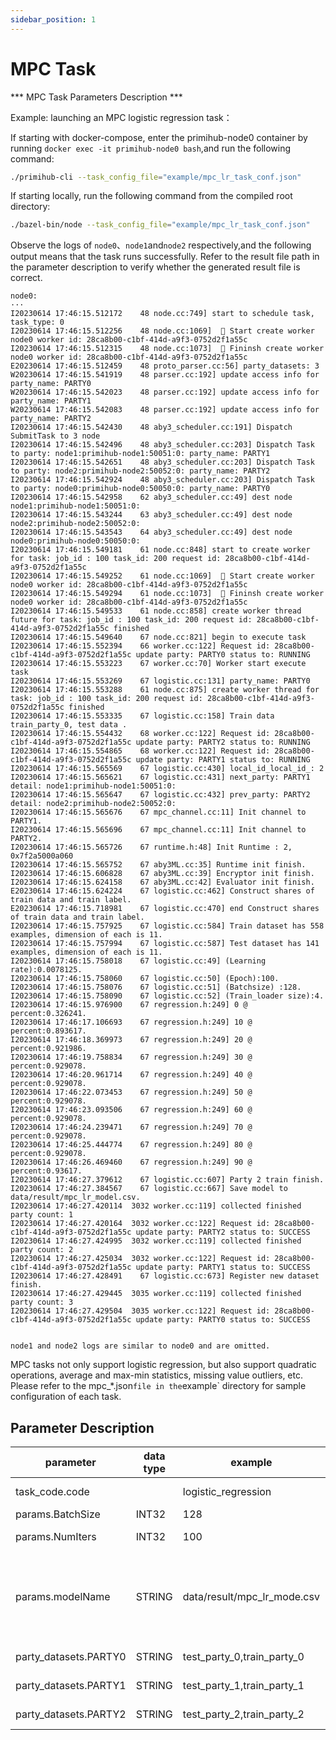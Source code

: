 ```yaml
---
sidebar_position: 1
---
```



# MPC Task

*** MPC Task Parameters Description ***

Example: launching an MPC logistic regression task：

If starting with docker-compose, enter the primihub-node0 container by running `docker exec -it primihub-node0 bash`,and run the following command:

```bash
./primihub-cli --task_config_file="example/mpc_lr_task_conf.json"
```

If starting locally, run the following command from the compiled root directory:

```bash
./bazel-bin/node --task_config_file="example/mpc_lr_task_conf.json"
```
Observe the logs of `node0`、`node1`and`node2` respectively,and the following output means that the task runs successfully. Refer to the result file path in the parameter description to verify whether the generated result file is correct.

```
node0:
···
I20230614 17:46:15.512172    48 node.cc:749] start to schedule task, task_type: 0
I20230614 17:46:15.512256    48 node.cc:1069]  🤖️ Start create worker node0 worker id: 28ca8b00-c1bf-414d-a9f3-0752d2f1a55c
I20230614 17:46:15.512315    48 node.cc:1073]  🤖️ Fininsh create worker node0 worker id: 28ca8b00-c1bf-414d-a9f3-0752d2f1a55c
E20230614 17:46:15.512459    48 proto_parser.cc:56] party_datasets: 3
W20230614 17:46:15.541919    48 parser.cc:192] update access info for party_name: PARTY0
W20230614 17:46:15.542023    48 parser.cc:192] update access info for party_name: PARTY1
W20230614 17:46:15.542083    48 parser.cc:192] update access info for party_name: PARTY2
I20230614 17:46:15.542430    48 aby3_scheduler.cc:191] Dispatch SubmitTask to 3 node
I20230614 17:46:15.542496    48 aby3_scheduler.cc:203] Dispatch Task to party: node1:primihub-node1:50051:0: party_name: PARTY1
I20230614 17:46:15.542651    48 aby3_scheduler.cc:203] Dispatch Task to party: node2:primihub-node2:50052:0: party_name: PARTY2
I20230614 17:46:15.542924    48 aby3_scheduler.cc:203] Dispatch Task to party: node0:primihub-node0:50050:0: party_name: PARTY0
I20230614 17:46:15.542958    62 aby3_scheduler.cc:49] dest node node1:primihub-node1:50051:0:
I20230614 17:46:15.543244    63 aby3_scheduler.cc:49] dest node node2:primihub-node2:50052:0:
I20230614 17:46:15.543543    64 aby3_scheduler.cc:49] dest node node0:primihub-node0:50050:0:
I20230614 17:46:15.549181    61 node.cc:848] start to create worker for task: job_id : 100 task_id: 200 request id: 28ca8b00-c1bf-414d-a9f3-0752d2f1a55c
I20230614 17:46:15.549252    61 node.cc:1069]  🤖️ Start create worker node0 worker id: 28ca8b00-c1bf-414d-a9f3-0752d2f1a55c
I20230614 17:46:15.549294    61 node.cc:1073]  🤖️ Fininsh create worker node0 worker id: 28ca8b00-c1bf-414d-a9f3-0752d2f1a55c
I20230614 17:46:15.549533    61 node.cc:858] create worker thread future for task: job_id : 100 task_id: 200 request id: 28ca8b00-c1bf-414d-a9f3-0752d2f1a55c finished
I20230614 17:46:15.549640    67 node.cc:821] begin to execute task
I20230614 17:46:15.552394    66 worker.cc:122] Request id: 28ca8b00-c1bf-414d-a9f3-0752d2f1a55c update party: PARTY0 status to: RUNNING
I20230614 17:46:15.553223    67 worker.cc:70] Worker start execute task 
I20230614 17:46:15.553269    67 logistic.cc:131] party_name: PARTY0
I20230614 17:46:15.553288    61 node.cc:875] create worker thread for task: job_id : 100 task_id: 200 request id: 28ca8b00-c1bf-414d-a9f3-0752d2f1a55c finished
I20230614 17:46:15.553335    67 logistic.cc:158] Train data train_party_0, test data .
I20230614 17:46:15.554432    68 worker.cc:122] Request id: 28ca8b00-c1bf-414d-a9f3-0752d2f1a55c update party: PARTY2 status to: RUNNING
I20230614 17:46:15.554865    68 worker.cc:122] Request id: 28ca8b00-c1bf-414d-a9f3-0752d2f1a55c update party: PARTY1 status to: RUNNING
I20230614 17:46:15.565569    67 logistic.cc:430] local_id_local_id_: 2
I20230614 17:46:15.565621    67 logistic.cc:431] next_party: PARTY1 detail: node1:primihub-node1:50051:0:
I20230614 17:46:15.565647    67 logistic.cc:432] prev_party: PARTY2 detail: node2:primihub-node2:50052:0:
I20230614 17:46:15.565676    67 mpc_channel.cc:11] Init channel to PARTY1.
I20230614 17:46:15.565696    67 mpc_channel.cc:11] Init channel to PARTY2.
I20230614 17:46:15.565726    67 runtime.h:48] Init Runtime : 2, 0x7f2a5000a060
I20230614 17:46:15.565752    67 aby3ML.cc:35] Runtime init finish.
I20230614 17:46:15.606828    67 aby3ML.cc:39] Encryptor init finish.
I20230614 17:46:15.624158    67 aby3ML.cc:42] Evaluator init finish.
E20230614 17:46:15.624224    67 logistic.cc:462] Construct shares of train data and train label.
E20230614 17:46:15.718981    67 logistic.cc:470] end Construct shares of train data and train label.
I20230614 17:46:15.757925    67 logistic.cc:584] Train dataset has 558 examples, dimension of each is 11.
I20230614 17:46:15.757994    67 logistic.cc:587] Test dataset has 141 examples, dimension of each is 11.
I20230614 17:46:15.758018    67 logistic.cc:49] (Learning rate):0.0078125.
I20230614 17:46:15.758060    67 logistic.cc:50] (Epoch):100.
I20230614 17:46:15.758076    67 logistic.cc:51] (Batchsize) :128.
I20230614 17:46:15.758090    67 logistic.cc:52] (Train_loader size):4.
I20230614 17:46:15.976900    67 regression.h:249] 0 @  percent:0.326241.
I20230614 17:46:17.106693    67 regression.h:249] 10 @  percent:0.893617.
I20230614 17:46:18.369973    67 regression.h:249] 20 @  percent:0.921986.
I20230614 17:46:19.758834    67 regression.h:249] 30 @  percent:0.929078.
I20230614 17:46:20.961714    67 regression.h:249] 40 @  percent:0.929078.
I20230614 17:46:22.073453    67 regression.h:249] 50 @  percent:0.929078.
I20230614 17:46:23.093506    67 regression.h:249] 60 @  percent:0.929078.
I20230614 17:46:24.239471    67 regression.h:249] 70 @  percent:0.929078.
I20230614 17:46:25.444774    67 regression.h:249] 80 @  percent:0.929078.
I20230614 17:46:26.469460    67 regression.h:249] 90 @  percent:0.93617.
I20230614 17:46:27.379612    67 logistic.cc:607] Party 2 train finish.
I20230614 17:46:27.384567    67 logistic.cc:667] Save model to data/result/mpc_lr_model.csv.
I20230614 17:46:27.420114  3032 worker.cc:119] collected finished party count: 1
I20230614 17:46:27.420164  3032 worker.cc:122] Request id: 28ca8b00-c1bf-414d-a9f3-0752d2f1a55c update party: PARTY2 status to: SUCCESS
I20230614 17:46:27.424995  3032 worker.cc:119] collected finished party count: 2
I20230614 17:46:27.425034  3032 worker.cc:122] Request id: 28ca8b00-c1bf-414d-a9f3-0752d2f1a55c update party: PARTY1 status to: SUCCESS
I20230614 17:46:27.428491    67 logistic.cc:673] Register new dataset finish.
I20230614 17:46:27.429445  3035 worker.cc:119] collected finished party count: 3
I20230614 17:46:27.429504  3035 worker.cc:122] Request id: 28ca8b00-c1bf-414d-a9f3-0752d2f1a55c update party: PARTY0 status to: SUCCESS


node1 and node2 logs are similar to node0 and are omitted.
```

MPC tasks not only support logistic regression, but also support quadratic operations, average and max-min statistics, missing value outliers, etc. Please refer to the mpc_*.json` file in the `example` directory for sample configuration of each task.

## Parameter Description

| parameter| data type | example | parameter description
| ---- | ---- | ---- | ---- |
| task_code.code |  | logistic_regression | MPC task type |
| params.BatchSize | INT32 | 128 | data size |
| params.NumIters | INT32 | 100 | Iteration number |
| params.modelName | STRING | data/result/mpc_lr_mode.csv | The storage path and file name of the generated model |
| party_datasets.PARTY0 | STRING | test_party_0,train_party_0 | training dataset |
| party_datasets.PARTY1 | STRING | test_party_1,train_party_1 | training dataset |
| party_datasets.PARTY2 | STRING | test_party_2,train_party_2 | training dataset |

